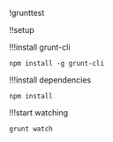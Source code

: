 !grunttest

!!setup

!!!install grunt-cli

```npm install -g grunt-cli```

!!!install dependencies

```npm install```

!!!start watching

```grunt watch```

